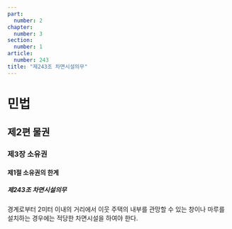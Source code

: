 ```yaml
---
part:
  number: 2
chapter:
  number: 3
section:
  number: 1
article:
  number: 243
title: "제243조 차면시설의무"
---
```

# 민법

## 제2편 물권

### 제3장 소유권

#### 제1절 소유권의 한계

##### 제243조 차면시설의무

경계로부터 2미터 이내의 거리에서 이웃 주택의 내부를 관망할 수 있는 창이나 마루를 설치하는 경우에는 적당한 차면시설을 하여야 한다.
